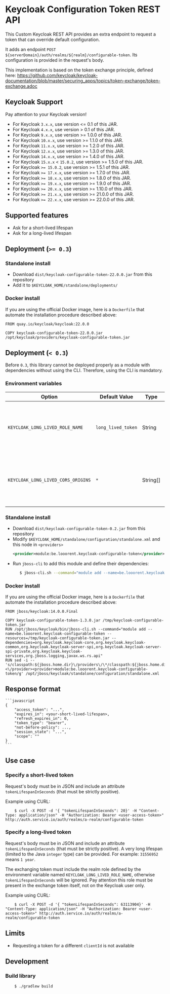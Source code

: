 # Keycloak Configuration Token REST API

This Custom Keycloak REST API provides an extra endpoint to request a token that can override default configuration.

It adds an endpoint `POST ${serverDomain}/auth/realms/${realm}/configurable-token`. Its configuration is provided in the request's body.

This implementation is based on the token exchange principle, defined here: https://github.com/keycloak/keycloak-documentation/blob/master/securing_apps/topics/token-exchange/token-exchange.adoc

## Keycloak Support

Pay attention to your Keycloak version!

* For Keycloak `3.x.x`, use version <= 0.1 of this JAR. 
* For Keycloak `4.x.x`, use version > 0.1 of this JAR.
* For Keycloak `9.x.x`, use version >= 1.0.0 of this JAR.
* For Keycloak `10.x.x`, use version >= 1.1.0 of this JAR.
* For Keycloak `11.x.x`, use version >= 1.2.0 of this JAR.
* For Keycloak `12.x.x`, use version >= 1.3.0 of this JAR.
* For Keycloak `14.x.x`, use version >= 1.4.0 of this JAR.
* For Keycloak `15.x.x` < `15.0.2`, use version >= 1.5.0 of this JAR.
* For Keycloak `>= 15.0.2`, use version >= 1.5.1 of this JAR.
* For Keycloak `>= 17.x.x`, use version >= 1.7.0 of this JAR.
* For Keycloak `>= 18.x.x`, use version >= 1.8.0 of this JAR.
* For Keycloak `>= 19.x.x`, use version >= 1.9.0 of this JAR.
* For Keycloak `>= 20.x.x`, use version >= 1.10.0 of this JAR.
* For Keycloak `>= 21.x.x`, use version >= 21.0.0 of this JAR.
* For Keycloak `>= 22.x.x`, use version >= 22.0.0 of this JAR.

## Supported features

* Ask for a short-lived lifespan
* Ask for a long-lived lifespan

## Deployment (`>= 0.3`)

### Standalone install

* Download `dist/keycloak-configurable-token-22.0.0.jar` from this repository
* Add it to `$KEYCLOAK_HOME/standalone/deployments/`

### Docker install

If you are using the official Docker image, here is a `Dockerfile` that automate the installation procedure described above:
```
FROM quay.io/keycloak/keycloak:22.0.0

COPY keycloak-configurable-token-22.0.0.jar /opt/keycloak/providers/keycloak-configurable-token.jar
```

## Deployment (`< 0.3`)

Before `0.3`, this library cannot be deployed properly as a module with dependencies without using the CLI.
Therefore, using the CLI is mandatory.

### Environment variables

| Option                               | Default Value      | Type     | Required? | Description                                                               | Example                                |
|--------------------------------------|--------------------|----------|-----------|---------------------------------------------------------------------------|----------------------------------------|
| `KEYCLOAK_LONG_LIVED_ROLE_NAME`      | `long_lived_token` | String   | Optional  | The realm role an exchange token must have to request a long-lived-token. | `my-custom-role-for-long-lived-tokens` |
| `KEYCLOAK_LONG_LIVED_CORS_ORIGINS`   | `*`                | String[] | Optional  | The Cors Origins allowed for every HTTP call, separated by a commy        | `https://your-website.com`             |


### Standalone install

* Download `dist/keycloak-configurable-token-0.2.jar` from this repository
* Modify `$KEYCLOAK_HOME/standalone/configuration/standalone.xml` and this node in `<providers>`
    ```xml
    <provider>module:be.looorent.keycloak-configurable-token</provider>
    ```
* Run `jboss-cli` to add this module and define their dependencies:
    ```bash
       $ jboss-cli.sh --command="module add --name=be.looorent.keycloak-configurable-token --resources=keycloak-configurable-token-0.2.jar --dependencies=org.keycloak.keycloak-core,org.keycloak.keycloak-server-spi,org.keycloak.keycloak-server-spi-private,org.keycloak.keycloak-services,org.jboss.logging,javax.ws.rs.api"
    ```

### Docker install

If you are using the official Docker image, here is a `Dockerfile` that automate the installation procedure described above:
```
FROM jboss/keycloak:14.0.0.Final

COPY keycloak-configurable-token-1.3.0.jar /tmp/keycloak-configurable-token.jar
RUN /opt/jboss/keycloak/bin/jboss-cli.sh --command="module add --name=be.looorent.keycloak-configurable-token --resources=/tmp/keycloak-configurable-token.jar --dependencies=org.keycloak.keycloak-core,org.keycloak.keycloak-common,org.keycloak.keycloak-server-spi,org.keycloak.keycloak-server-spi-private,org.keycloak.keycloak-services,org.jboss.logging,javax.ws.rs.api"
RUN sed -i -- 's/classpath:${jboss.home.dir}\/providers\/\*/classpath:${jboss.home.dir}\/providers\/*<\/provider><provider>module:be.looorent.keycloak-configurable-token/g' /opt/jboss/keycloak/standalone/configuration/standalone.xml
```

## Response format

    ```javascript
    {
        "access_token": "...",
        "expires_in": <your-short-lived-lifespan>,
        "refresh_expires_in": 0,
        "token_type": "bearer",
        "not-before-policy": ...,
        "session_state": "...", 
        "scope": ""
    }
    ```

## Use case

### Specify a short-lived token

Request's body must be in JSON and include an attribute `tokenLifespanInSeconds` (that must be strictly positive).

Example using CURL:
```
    $ curl -X POST -d '{ "tokenLifespanInSeconds": 20}' -H "Content-Type: application/json" -H "Authorization: Bearer <user-access-token>" http://auth.service.io/auth/realms/a-realm/configurable-token
```

### Specify a long-lived token

Request's body must be in JSON and include an attribute `tokenLifespanInSeconds` (that must be strictly positive). 
A very long lifespan (limited to the Java `integer` type) can be provided. For example: `31556952` means `1 year`.

The exchanging token must include the realm role defined by the environment variable named `KEYCLOAK_LONG_LIVED_ROLE_NAME`, otherwise `tokenLifespanInSeconds` will be ignored. Pay attention this role must be present in the exchange token itself, not on the Keycloak user only.

Example using CURL:
```
    $ curl -X POST -d '{ "tokenLifespanInSeconds": 63113904}' -H "Content-Type: application/json" -H "Authorization: Bearer <user-access-token>" http://auth.service.io/auth/realms/a-realm/configurable-token
```

## Limits

* Requesting a token for a different `clientId` is not available

## Development

### Build library

```bash
    $ ./gradlew build
```